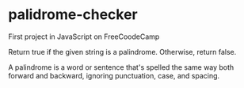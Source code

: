 # palidrome-checker
First project in JavaScript on FreeCoodeCamp

Return true if the given string is a palindrome. Otherwise, return false.

A palindrome is a word or sentence that's spelled the same way both forward and backward, ignoring punctuation, case, and spacing.

